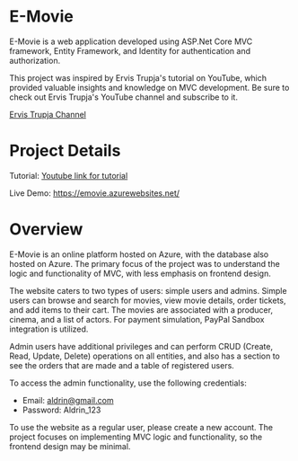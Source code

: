# E-Movie
E-Movie is a web application developed using ASP.Net Core MVC framework, Entity Framework, and Identity for authentication and authorization. 

This project was inspired by Ervis Trupja's tutorial on YouTube, which provided valuable insights and knowledge on MVC development. Be sure to check out Ervis Trupja's YouTube channel and subscribe to it.

[Ervis Trupja Channel](https://www.youtube.com/@DotNetHow)

# Project Details
Tutorial: [Youtube link for tutorial](https://www.youtube.com/watch?v=cnqi91ugnVQ&list=PL2Q8rFbm-4ruTcZY39MNOsEu4p76HQ5VX&index=2)

Live Demo: https://emovie.azurewebsites.net/

# Overview
E-Movie is an online platform hosted on Azure, with the database also hosted on Azure. The primary focus of the project was to understand the logic and functionality of MVC, with less emphasis on frontend design.

The website caters to two types of users: simple users and admins. Simple users can browse and search for movies, view movie details, order tickets, and add items to their cart. The movies are associated with a producer, cinema, and a list of actors. For payment simulation, PayPal Sandbox integration is utilized.

Admin users have additional privileges and can perform CRUD (Create, Read, Update, Delete) operations on all entities, and also has a section to see the orders that are made and a table of registered users.

To access the admin functionality, use the following credentials:

- Email: aldrin@gmail.com
- Password: Aldrin_123


To use the website as a regular user, please create a new account. The project focuses on implementing MVC logic and functionality, so the frontend design may be minimal.
